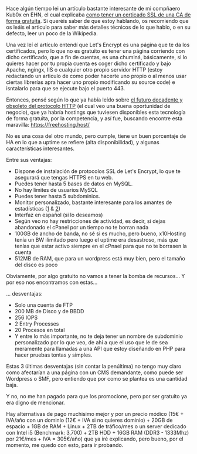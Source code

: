 Hace algún tiempo lei un artículo bastante interesante de mi compñaero Kub0x en EHN, el cual explicaba [como tener un certicado SSL de una CA de forma gratuita](https://foro.elhacker.net/seguridad/tutorial_certificado_https_iexclgratis-t445507.0.html). Si queréis saber de que estoy hablando, os recomiendo que os leáis el articulo para saber más detalles técnicos de lo que hablo, o en su defecto, leer un poco de la Wikipedia.

Una vez leí el artículo entendí que Let's Encrypt es una página que te da los certificados, pero lo que no es gratuito es tener una página corriendo con dicho certificado, que a fin de cuentas, es una chuminá, básicamente, si lo quieres hacer por tu propia cuenta es coger dicho certificado y bajo Apache, ngingx, IIS o cualquier otro propio servidor HTTP (estoy redactando un articulo de como poder hacerte uno propio o al menos usar ciertas librerías apra hacer uno propio modificando su source code) e isntalarlo para que se ejecute bajo el puerto 443.

Entonces, pensé según lo que ya había leído sobre [el futuro decadente y obsoleto del protocolo HTTP](https://elpais.com/tecnologia/2016/03/14/actualidad/1457954626_707257.html) (el cual veo una buena oportunidad de negocio), que ya habría hostings que tuviesen disponibles esta tecnología de forma gratuita, por la competencia, y así fue, buscando encontre esta maravilla: https://freehosting.host/

No es una cosa del otro mundo, pero cumple, tiene un buen porcentaje de HA en lo que a uptime se refiere (alta disponibilidad), y algunas características interesantes.

Entre sus ventajas:

* Dispone de instalación de protocolos SSL de Let's Encrypt, lo que te asegurará que tengas HTTPS en tu web.
* Puedes tener hasta 5 bases de datos en MySQL.
* No hay limites de usuarios MySQL
* Puedes tener hasta 5 subdominios.
* Monitor personalizado, bastante interesante para los amantes de estadísticas ([1](https://i.gyazo.com/9ba8e2319008f9e9041d31a2a5af5d0d.png) & [2](https://i.imgur.com/xSU4aXt.png))
* Interfaz en español (si lo deseamos)
* Según veo no hay restricciones de actividad, es decir, si dejas abandonado el cPanel por un tiempo no te borran nada
* 100GB de ancho de banda, no sé si es mucho, pero bueno, x10Hosting tenía un BW ilimitado pero luego el uptime era desastroso, más que tenías que estar activo siempre en el cPnael para que no te borrasen la cuenta
* 512MB de RAM, que para un wordpress está muy bien, pero el tamaño del disco es poco

Obviamente, por algo gratuito no vamos a tener la bomba de recursos... Y por eso nos encontramos con estas...

... desventajas:

* Solo una cuenta de FTP
* 200 MB de Disco y de BBDD
* 256 IOPS
* 2 Entry Processes
* 20 Procesos en total
* Y entre lo más importante, no te deja tener un nombre de subdominio personalizado por lo que veo, de ahí a que el uso que le de sea meramente para llamadas a una API que estoy diseñando en PHP para hacer pruebas tontas y simples.

Estas 3 últimas desventajas (sin contar la penúltima) no tengo muy claro como afectarían a una página con un CMS demandante, como puede ser Wordpress o SMF, pero entiendo que por como se plantea es una cantidad baja.

Y no, no me han pagado para que los promocione, pero por ser gratuito ya era digno de mencionar.

Hay alternativas de pago muchisimo mejor y por un precio módico (15€ + IVA/año con un dominio (12€ + IVA si no quieres dominio) + 20GB de espacio + 1GB de RAM + Linux + 2TB de tráfico/mes o un server dedicado con Intel i5 (Benchmark: 3,700) + 2TB HDD + 16GB RAM (DDR3 - 1333Mhz) por 21€/mes + IVA = 305€/año) que ya iré explicando, pero bueno, por el momento, me quedo con esto, para ir probando.